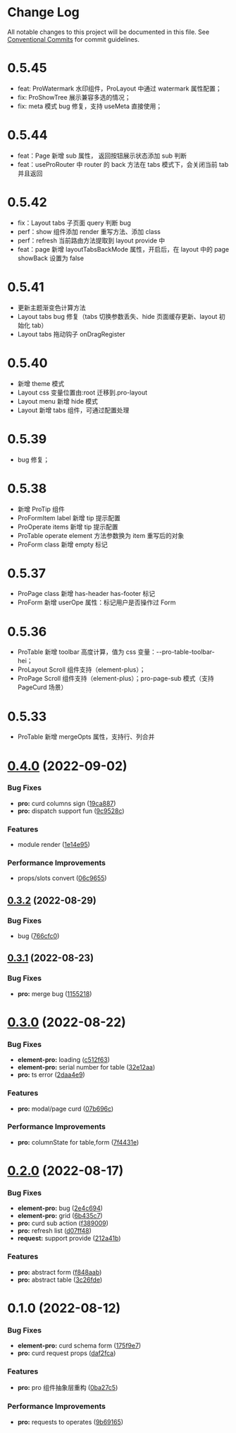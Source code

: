 # Change Log

All notable changes to this project will be documented in this file.
See [Conventional Commits](https://conventionalcommits.org) for commit guidelines.

# 0.5.45

- feat: ProWatermark 水印组件，ProLayout 中通过 watermark 属性配置；
- fix: ProShowTree 展示兼容多选的情况；
- fix: meta 模式 bug 修复，支持 useMeta 直接使用；

# 0.5.44

- feat：Page 新增 sub 属性， 返回按钮展示状态添加 sub 判断
- feat：useProRouter 中 router 的 back 方法在 tabs 模式下，会关闭当前 tab 并且返回

# 0.5.42

- fix：Layout tabs 子页面 query 判断 bug
- perf：show 组件添加 render 重写方法、添加 class
- perf：refresh 当前路由方法提取到 layout provide 中
- feat：page 新增 layoutTabsBackMode 属性，开启后，在 layout 中的 page showBack 设置为 false

# 0.5.41

- 更新主题渐变色计算方法
- Layout tabs bug 修复（tabs 切换参数丢失、hide 页面缓存更新、layout 初始化 tab）
- Layout tabs 拖动钩子 onDragRegister

# 0.5.40

- 新增 theme 模式
- Layout css 变量位置由:root 迁移到.pro-layout
- Layout menu 新增 hide 模式
- Layout 新增 tabs 组件，可通过配置处理

# 0.5.39

- bug 修复；

# 0.5.38

- 新增 ProTip 组件
- ProFormItem label 新增 tip 提示配置
- ProOperate items 新增 tip 提示配置
- ProTable operate element 方法参数换为 item 重写后的对象
- ProForm class 新增 empty 标记

# 0.5.37

- ProPage class 新增 has-header has-footer 标记
- ProForm 新增 userOpe 属性：标记用户是否操作过 Form

# 0.5.36

- ProTable 新增 toolbar 高度计算，值为 css 变量：--pro-table-toolbar-hei；
- ProLayout Scroll 组件支持（element-plus）；
- ProPage Scroll 组件支持（element-plus）；pro-page-sub 模式（支持 PageCurd 场景）

# 0.5.33

- ProTable 新增 mergeOpts 属性，支持行、列合并

# [0.4.0](https://github.com/zxeryu/vue-start/compare/@vue-start/pro@0.3.2...@vue-start/pro@0.4.0) (2022-09-02)

### Bug Fixes

- **pro:** curd columns sign ([19ca887](https://github.com/zxeryu/vue-start/commit/19ca887b2f0826c64a0cae7b6abe093ab6d1f525))
- **pro:** dispatch support fun ([9c9528c](https://github.com/zxeryu/vue-start/commit/9c9528cf305e6e3bf1daebc57afb5d5ac9d9fd21))

### Features

- module render ([1e14e95](https://github.com/zxeryu/vue-start/commit/1e14e956e8712db277d2e9020b392243b454a846))

### Performance Improvements

- props/slots convert ([06c9655](https://github.com/zxeryu/vue-start/commit/06c9655f0622278e18770699b1d643fe10cbbdca))

## [0.3.2](https://github.com/zxeryu/vue-start/compare/@vue-start/pro@0.3.1...@vue-start/pro@0.3.2) (2022-08-29)

### Bug Fixes

- bug ([766cfc0](https://github.com/zxeryu/vue-start/commit/766cfc00c621bc4a9b30087540043a96db2df9be))

## [0.3.1](https://github.com/zxeryu/vue-start/compare/@vue-start/pro@0.3.0...@vue-start/pro@0.3.1) (2022-08-23)

### Bug Fixes

- **pro:** merge bug ([1155218](https://github.com/zxeryu/vue-start/commit/115521827bc31c11091c23d16a596bd825aedcf1))

# [0.3.0](https://github.com/zxeryu/vue-start/compare/@vue-start/pro@0.2.0...@vue-start/pro@0.3.0) (2022-08-22)

### Bug Fixes

- **element-pro:** loading ([c512f63](https://github.com/zxeryu/vue-start/commit/c512f638f06acab64242bf85b2475b860097061e))
- **element-pro:** serial number for table ([32e12aa](https://github.com/zxeryu/vue-start/commit/32e12aa6bdd494464bc2839eaaed5d8ce66330a5))
- **pro:** ts error ([2daa4e9](https://github.com/zxeryu/vue-start/commit/2daa4e95031a52526860fbc863087aaedd30e3ff))

### Features

- **pro:** modal/page curd ([07b696c](https://github.com/zxeryu/vue-start/commit/07b696cf2a327d4ec083ec75f3d5b73c870bfcb3))

### Performance Improvements

- **pro:** columnState for table,form ([7f4431e](https://github.com/zxeryu/vue-start/commit/7f4431ebf2d426b93a24e381712d705700561ec9))

# [0.2.0](https://github.com/zxeryu/vue-start/compare/@vue-start/pro@0.1.0...@vue-start/pro@0.2.0) (2022-08-17)

### Bug Fixes

- **element-pro:** bug ([2e4c694](https://github.com/zxeryu/vue-start/commit/2e4c69469a3babd4d08ea13c934a71a31df5b743))
- **element-pro:** grid ([6b435c7](https://github.com/zxeryu/vue-start/commit/6b435c796890dc1e253f35f7b622bb14041c01cf))
- **pro:** curd sub action ([f389009](https://github.com/zxeryu/vue-start/commit/f389009b9890844d51c6ad92279ac308e7686517))
- **pro:** refresh list ([d07ff48](https://github.com/zxeryu/vue-start/commit/d07ff484918271516db2aeca7727eb83dfad63ff))
- **request:** support provide ([212a41b](https://github.com/zxeryu/vue-start/commit/212a41b3c056c3acf38d65c3f1e7a8e388bc9052))

### Features

- **pro:** abstract form ([f848aab](https://github.com/zxeryu/vue-start/commit/f848aabe5bec62600f7eb3575c85654ed778b3c6))
- **pro:** abstract table ([3c26fde](https://github.com/zxeryu/vue-start/commit/3c26fde0f72e541bf3d2176c91748c7d8105341d))

# 0.1.0 (2022-08-12)

### Bug Fixes

- **element-pro:** curd schema form ([175f9e7](https://github.com/zxeryu/vue-start/commit/175f9e70482009afd118573be6e716535f584043))
- **pro:** curd request props ([daf2fca](https://github.com/zxeryu/vue-start/commit/daf2fca7876c2a9f4c155400edb3fdd99fa9f825))

### Features

- **pro:** pro 组件抽象层重构 ([0ba27c5](https://github.com/zxeryu/vue-start/commit/0ba27c591c7a6eebce2c1986908e295194a6f326))

### Performance Improvements

- **pro:** requests to operates ([9b69165](https://github.com/zxeryu/vue-start/commit/9b6916582a4c15a7012c3267126b00c065b32d23))
